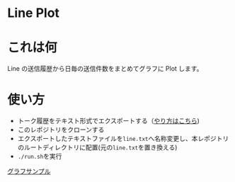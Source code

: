 # Line Plot

# これは何

Line の送信履歴から日毎の送信件数をまとめてグラフに Plot します。

# 使い方

- トーク履歴をテキスト形式でエクスポートする（[やり方はこちら](https://help.line.me/line/?lang=ja&contentId=20007388))
- このレポジトリをクローンする
- エクスポートしたテキストファイルを`line.txt`へ名称変更し、本レポジトリのルートディレクトリに配置(元の`line.txt`を置き換える)
- `./run.sh`を実行



[グラフサンプル](https://ryoppippi.github.io/line_plot/)
